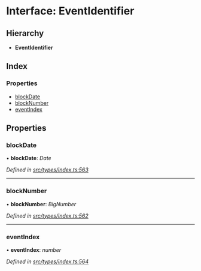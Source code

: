 # Interface: EventIdentifier

## Hierarchy

* **EventIdentifier**

## Index

### Properties

* [blockDate](eventidentifier.md#blockdate)
* [blockNumber](eventidentifier.md#blocknumber)
* [eventIndex](eventidentifier.md#eventindex)

## Properties

###  blockDate

• **blockDate**: *Date*

*Defined in [src/types/index.ts:563](https://github.com/PolymathNetwork/polymesh-sdk/blob/da0f7fd7/src/types/index.ts#L563)*

___

###  blockNumber

• **blockNumber**: *BigNumber*

*Defined in [src/types/index.ts:562](https://github.com/PolymathNetwork/polymesh-sdk/blob/da0f7fd7/src/types/index.ts#L562)*

___

###  eventIndex

• **eventIndex**: *number*

*Defined in [src/types/index.ts:564](https://github.com/PolymathNetwork/polymesh-sdk/blob/da0f7fd7/src/types/index.ts#L564)*
